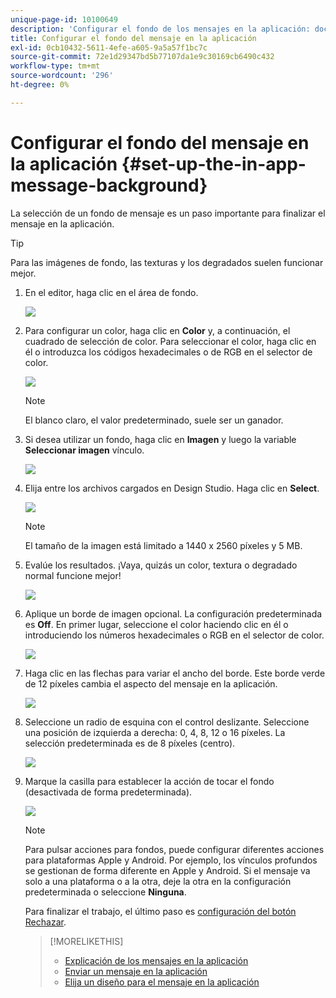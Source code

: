 ```yaml
---
unique-page-id: 10100649
description: 'Configurar el fondo de los mensajes en la aplicación: documentos de Marketo: documentación del producto'
title: Configurar el fondo del mensaje en la aplicación
exl-id: 0cb10432-5611-4efe-a605-9a5a57f1bc7c
source-git-commit: 72e1d29347bd5b77107da1e9c30169cb6490c432
workflow-type: tm+mt
source-wordcount: '296'
ht-degree: 0%

---
```


# Configurar el fondo del mensaje en la aplicación {#set-up-the-in-app-message-background}

La selección de un fondo de mensaje es un paso importante para finalizar el mensaje en la aplicación.

>[!TIP]
>
>Para las imágenes de fondo, las texturas y los degradados suelen funcionar mejor.

1. En el editor, haga clic en el área de fondo.

   ![](assets/image2016-5-9-8-3a38-3a1.png)

1. Para configurar un color, haga clic en **Color** y, a continuación, el cuadrado de selección de color. Para seleccionar el color, haga clic en él o introduzca los códigos hexadecimales o de RGB en el selector de color.

   ![](assets/image2016-5-9-8-3a46-3a59.png)

   >[!NOTE]
   >
   >El blanco claro, el valor predeterminado, suele ser un ganador.

1. Si desea utilizar un fondo, haga clic en **Imagen** y luego la variable **Seleccionar imagen** vínculo.

   ![](assets/image2016-5-9-8-3a52-3a43.png)

1. Elija entre los archivos cargados en Design Studio. Haga clic en **Select**.

   ![](assets/image2016-5-9-9-3a0-3a2.png)

   >[!NOTE]
   >
   >El tamaño de la imagen está limitado a 1440 x 2560 píxeles y 5 MB.

1. Evalúe los resultados. ¡Vaya, quizás un color, textura o degradado normal funcione mejor!

   ![](assets/image2016-5-9-9-3a2-3a33.png)

1. Aplique un borde de imagen opcional. La configuración predeterminada es **Off**. En primer lugar, seleccione el color haciendo clic en él o introduciendo los números hexadecimales o RGB en el selector de color.

   ![](assets/image2016-5-9-9-3a54-3a8.png)

1. Haga clic en las flechas para variar el ancho del borde. Este borde verde de 12 píxeles cambia el aspecto del mensaje en la aplicación.

   ![](assets/image2016-5-9-9-3a58-3a38.png)

1. Seleccione un radio de esquina con el control deslizante. Seleccione una posición de izquierda a derecha: 0, 4, 8, 12 o 16 píxeles. La selección predeterminada es de 8 píxeles (centro).

   ![](assets/image2016-5-6-9-3a39-3a28.png)

1. Marque la casilla para establecer la acción de tocar el fondo (desactivada de forma predeterminada).

   ![](assets/image2016-5-9-10-3a6-3a10.png)

   >[!NOTE]
   >
   >Para pulsar acciones para fondos, puede configurar diferentes acciones para plataformas Apple y Android. Por ejemplo, los vínculos profundos se gestionan de forma diferente en Apple y Android. Si el mensaje va solo a una plataforma o a la otra, deje la otra en la configuración predeterminada o seleccione **Ninguna**.

   Para finalizar el trabajo, el último paso es [configuración del botón Rechazar](/help/marketo/product-docs/mobile-marketing/in-app-messages/creating-in-app-messages/set-up-the-dismiss-button-and-approve-the-message.md).

   >[!MORELIKETHIS]
   >
   >* [Explicación de los mensajes en la aplicación](/help/marketo/product-docs/mobile-marketing/in-app-messages/understanding-in-app-messages.md)
   >* [Enviar un mensaje en la aplicación](/help/marketo/product-docs/mobile-marketing/in-app-messages/sending-your-in-app-message/send-your-in-app-message.md)
   >* [Elija un diseño para el mensaje en la aplicación](/help/marketo/product-docs/mobile-marketing/in-app-messages/creating-in-app-messages/choose-a-layout-for-your-in-app-message.md)

